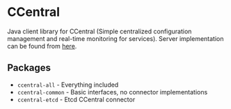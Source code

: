 # CCentral
Java client library for CCentral (Simple centralized configuration management and real-time monitoring for services).
Server implementation can be found from [here](https://github.com/slvwolf/ccentral).

## Packages

- `ccentral-all` - Everything included
- `ccentral-common` - Basic interfaces, no connector implementations
- `ccentral-etcd` - Etcd CCentral connector